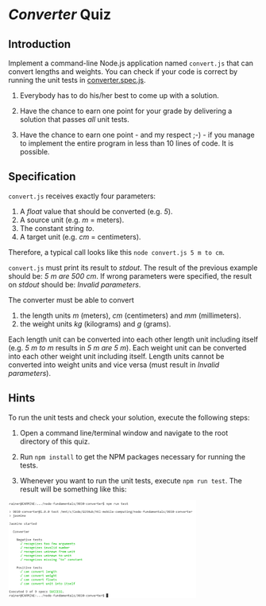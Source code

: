 # *Converter* Quiz

## Introduction

Implement a command-line Node.js application named `convert.js` that can convert lengths and weights. You can check if your code is correct by running the unit tests in [converter.spec.js](spec/converter.spec.js).

1. Everybody has to do his/her best to come up with a solution.

1. Have the chance to earn one point for your grade by delivering a solution that passes *all* unit tests.

1. Have the chance to earn one point - and my respect ;-) - if you manage to implement the entire program in less than 10 lines of code. It is possible.


## Specification

`convert.js` receives exactly four parameters:

1. A *float* value that should be converted (e.g. *5*).
1. A source unit (e.g. *m* = meters).
1. The constant string *to*.
1. A target unit (e.g. *cm* = centimeters).

Therefore, a typical call looks like this `node convert.js 5 m to cm`.

`convert.js` must print its result to *stdout*. The result of the previous example should be: *5 m are 500 cm*. If wrong parameters were specified, the result on *stdout* should be: *Invalid parameters*.

The converter must be able to convert

1. the length units *m* (meters), *cm* (centimeters) and *mm* (millimeters).
1. the weight units *kg* (kilograms) and *g* (grams).

Each length unit can be converted into each other length unit including itself (e.g. *5 m to m* results in *5 m are 5 m*). Each weight unit can be converted into each other weight unit including itself. Length units cannot be converted into weight units and vice versa (must result in *Invalid parameters*).


## Hints

To run the unit tests and check your solution, execute the following steps:

1. Open a command line/terminal window and navigate to the root directory of this quiz.

1. Run `npm install` to get the NPM packages necessary for running the tests.

1. Whenever you want to run the unit tests, execute `npm run test`. The result will be something like this:

<img src="images/jasmine-tests.png" alt="Jasmine Tests" width="75%" />

